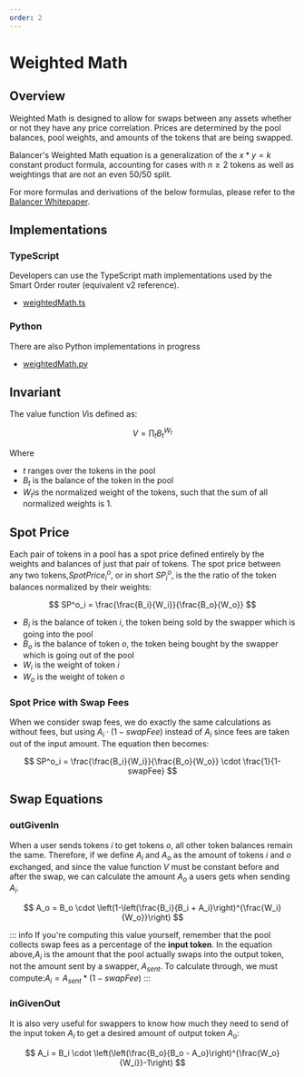 ```yaml
---
order: 2
---
```


# Weighted Math

## Overview

Weighted Math is designed to allow for swaps between any assets whether or not they have any price correlation. Prices are determined by the pool balances, pool weights, and amounts of the tokens that are being swapped.

Balancer's Weighted Math equation is a generalization of the $x*y=k$ constant product formula, accounting for cases with $n \geq2$ tokens as well as weightings that are not an even 50/50 split.

For more formulas and derivations of the below formulas, please refer to the [Balancer Whitepaper](https://balancer.fi/whitepaper.pdf).

## Implementations

### TypeScript

Developers can use the TypeScript math implementations used by the Smart Order router (equivalent v2 reference).

- [weightedMath.ts](https://github.com/balancer/balancer-sor/blob/john/v2-package-linear/src/pools/weightedPool/weightedMath.ts)

### Python

There are also Python implementations in progress

- [weightedMath.py](https://github.com/officialnico/balancerv2cad/blob/main/src/balancerv2cad/WeightedMath.py)

## Invariant

The value function $V$is defined as:

<!-- prettier-ignore -->
$$
V= \prod_t B_t^{W_t}
$$

Where

- $t$ ranges over the tokens in the pool
- $B_t$ is the balance of the token in the pool
- $W_t$​is the normalized weight of the tokens, such that the sum of all normalized weights is 1.

## Spot Price

Each pair of tokens in a pool has a spot price defined entirely by the weights and balances of just that pair of tokens. The spot price between any two tokens,$SpotPrice^o_i$, or in short $SP^o_i$, is the the ratio of the token balances normalized by their weights:

<!-- prettier-ignore -->
$$
SP^o_i = \frac{\frac{B_i}{W_i}}{\frac{B_o}{W_o}}
$$

- $B_i$ is the balance of token $i$, the token being sold by the swapper which is going into the pool
- $B_o$ is the balance of token $o$, the token being bought by the swapper which is going out of the pool
- $W_i$ is the weight of token $i$
- $W_o$ is the weight of token $o$

### Spot Price with Swap Fees

When we consider swap fees, we do exactly the same calculations as without fees, but using $A_i \cdot (1-swapFee)$ instead of $A_i$ since fees are taken out of the input amount. The equation then becomes:

<!-- prettier-ignore -->
$$
SP^o_i = \frac{\frac{B_i}{W_i}}{\frac{B_o}{W_o}} \cdot \frac{1}{1-swapFee}
$$

## Swap Equations

### outGivenIn

When a user sends tokens $i$ to get tokens $o$, all other token balances remain the same. Therefore, if we define $A_i$ and $A_o$ as the amount of tokens $i$ and $o$ exchanged, and since the value function $V$ must be constant before and after the swap, we can calculate the amount $A_o$ a users gets when sending $A_i$.

<!-- prettier-ignore -->
$$
A_o = B_o \cdot \left(1-\left(\frac{B_i}{B_i + A_i}\right)^{\frac{W_i}{W_o}}\right)
$$

::: info
If you're computing this value yourself, remember that the pool collects swap fees as a percentage of the **input token**. In the equation above,$A_i$ is the amount that the pool actually swaps into the output token, not the amount sent by a swapper, $A_{sent}$. To calculate through, we must compute:$A_i = A_{sent} * (1-swapFee)$
:::

### inGivenOut

It is also very useful for swappers to know how much they need to send of the input token $A_i$ to get a desired amount of output token $A_o$:

<!-- prettier-ignore -->
$$
A_i = B_i \cdot \left(\left(\frac{B_o}{B_o - A_o}\right)^{\frac{W_o}{W_i}}-1\right)
$$
